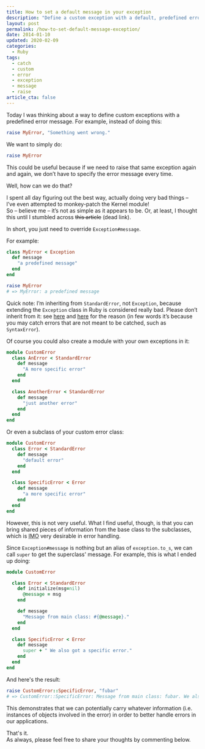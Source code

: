 ```yaml
---
title: How to set a default message in your exception
description: "Define a custom exception with a default, predefined error message. This trick works in all Ruby applications, Ruby on Rails included."
layout: post
permalink: /how-to-set-default-message-exception/
date: 2014-01-10
updated: 2020-02-09
categories:
  - Ruby
tags:
  - catch
  - custom
  - error
  - exception
  - message
  - raise
article_cta: false
---
```


<p>
  Today I was thinking about a way to define custom exceptions with a predefined error message. For example, instead of doing this:
</p>

``` ruby
raise MyError, "Something went wrong."
```

<p>
  We want to simply do:
</p>

``` ruby
raise MyError
```

<p>
  This could be useful because if we need to raise that same exception again and again, we don&#8217;t have to specify the error message every time.
</p>

<p>
  Well, how can we do that?
</p>

<p>
  I spent all day figuring out the best way, actually doing very bad things &#8211; I&#8217;ve even attempted to monkey-patch the Kernel module!<br />So &#8211; believe me &#8211; it&#8217;s not as simple as it appears to be. Or, at least, I thought this until I stumbled across <del><a title="Using Custom Error Messages for Cleaner Code">this article</a></del> (dead link).
</p>

<p>
  In short, you just need to override <code>Exception#message</code>.
</p>

<p>
  For example:
</p>

``` ruby
class MyError < Exception
  def message
    "a predefined message"
  end
end

raise MyError
# => MyError: a predefined message
```

<p>
  Quick note: I&#8217;m inheriting from <code>StandardError</code>, not <code>Exception</code>, because extending the <code>Exception</code> class in Ruby is considered really bad. Please don&#8217;t inherit from it: see <a href="https://stackoverflow.com/questions/10048173/why-is-it-bad-style-to-rescue-exception-e-in-ruby" title="Why is it bad style to rescue exception in Ruby?" rel="external">here</a> and <a href="http://www.skorks.com/2009/09/ruby-exceptions-and-exception-handling/" title="Ruby exceptions and exceptions handling" rel="external">here</a> for the reason (in few words it&#8217;s because you may catch errors that are not meant to be catched, such as <code>SyntaxError</code>).
</p>
<p>
  Of course you could also create a module with your own exceptions in it:
</p>

``` ruby
module CustomError
  class AnError < StandardError
    def message
      "A more specific error"
    end
  end

  class AnotherError < StandardError
    def message
      "just another error"
    end
  end
end
```

<p>
  Or even a subclass of your custom error class:
</p>

``` ruby
module CustomError
  class Error < StandardError
    def message
      "default error"
    end
  end

  class SpecificError < Error
    def message
      "a more specific error"
    end
  end
end
```

<p>
  However, this is not very useful. What I find useful, though, is that you can bring shared pieces of information from the base class to the subclasses, which is <abbr title="In my opinion">IMO</abbr> very desirable in error handling.
</p>

<p>
  Since <code>Exception#message</code> is nothing but an alias of <code>exception.to_s</code>, we can call <code>super</code> to get the superclass' message. For example, this is what I ended up doing:
</p>

``` ruby
module CustomError

  class Error < StandardError
    def initialize(msg=nil)
      @message = msg
    end

    def message
      "Message from main class: #{@message}."
    end
  end

  class SpecificError < Error
    def message
      super + " We also got a specific error."
    end
  end
end
```

<p>
  And here's the result:
</p>

``` ruby
raise CustomError::SpecificError, "fubar"
# => CustomError::SpecificError: Message from main class: fubar. We also got a specific error.
```

<p>
  This demonstrates that we can potentially carry whatever information (i.e. instances of objects involved in the error) in order to better handle errors in our applications.
</p>

<p>
  That's it.<br /> As always, please feel free to share your thoughts by commenting below.
</p>

